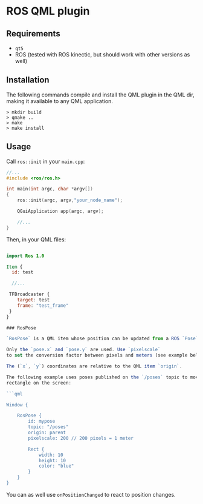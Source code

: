 ROS QML plugin
==============

Requirements
------------

- `qt5`
- ROS (tested with ROS kinectic, but should work with other versions as well)

Installation
------------

The following commands compile and install the QML plugin in the QML dir,
making it available to any QML application.

```
> mkdir build
> qmake ..
> make
> make install
```

Usage
-----

Call `ros::init` in your `main.cpp`:

```cpp
//...
#include <ros/ros.h>

int main(int argc, char *argv[])
{
    ros::init(argc, argv,"your_node_name");

    QGuiApplication app(argc, argv);

    //...
}
```

Then, in your QML files:

```qml

import Ros 1.0

Item {
  id: test

  //...

 TFBroadcaster {
    target: test
    frame: "test_frame"
 }
}

### RosPose

`RosPose` is a QML item whose position can be updated from a ROS `Pose` message.

Only the `pose.x` and `pose.y` are used. Use `pixelscale`
to set the conversion factor between pixels and meters (see example below).

The (`x`, `y`) coordinates are relative to the QML item `origin`.

The following example uses poses published on the `/poses` topic to move a blue
rectangle on the screen:

```qml

Window {

    RosPose {
        id: mypose
        topic: "/poses"
        origin: parent
        pixelscale: 200 // 200 pixels = 1 meter

        Rect {
            width: 10
            height: 10
            color: "blue"
        }
    }
}
```

You can as well use `onPositionChanged` to react to position changes.
